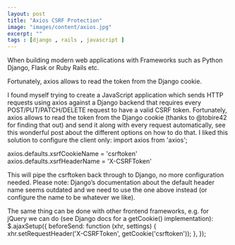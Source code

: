 ```yaml
---
layout: post
title: "Axios CSRF Protection"
image: "images/content/axios.jpg"
excerpt: "" 
tags : [django , rails , javascript ] 
---
```


When building modern web applications with Frameworks such as Python Django, Flask or Ruby Rails etc. 

Fortunately, axios allows to read the token from the Django cookie.

I found myself trying to create a JavaScript application which sends HTTP requests using axios against a Django backend that requires every POST/PUT/PATCH/DELETE request to have a valid CSRF token. Fortunately, axios allows to read the token from the Django cookie (thanks to @tobire42 for finding that out) and send it along with every request automatically, see this wonderful post about the different options on how to do that. I liked this solution to configure the client only:
import axios from 'axios';
 
axios.defaults.xsrfCookieName = 'csrftoken'
axios.defaults.xsrfHeaderName = 'X-CSRFToken'

This will pipe the csrftoken back through to Django, no more configuration needed. Please note: Django’s documentation about the default header name seems outdated and we need to use the one above instead (or configure the name to be whatever we like).

The same thing can be done with other frontend frameworks, e.g. for jQuery we can do (see Django docs for a getCookie() implementation):
$.ajaxSetup({
  beforeSend: function (xhr, settings) {
    xhr.setRequestHeader('X-CSRFToken', getCookie('csrftoken'));
  },
});

